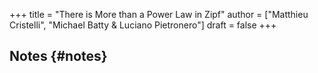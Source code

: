 +++
title = "There is More than a Power Law in Zipf"
author = ["Matthieu Cristelli", "Michael Batty & Luciano Pietronero"]
draft = false
+++

## Notes {#notes}

